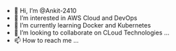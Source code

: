 - 👋 Hi, I’m @Ankit-2410
- 👀 I’m interested in AWS Cloud and DevOps
- 🌱 I’m currently learning Docker and Kubernetes
- 💞️ I’m looking to collaborate on CLoud Technologies ...
- 📫 How to reach me ...

<!---
Ankit-2410/Ankit-2410 is a ✨ special ✨ repository because its `README.md` (this file) appears on your GitHub profile.
You can click the Preview link to take a look at your changes.
--->
